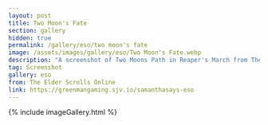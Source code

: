 ```yaml
---
layout: post
title: Two Moon's Fate
section: gallery
hidden: true
permalink: /gallery/eso/two moon's fate
image: /assets/images/gallery/eso/Two Moon's Fate.webp
description: "A screenshot of Two Moons Path in Reaper's March from The Elder Scrolls Online, taken by Samantha Says."
tag: Screenshot
gallery: eso
from: The Elder Scrolls Online
link: https://greenmangaming.sjv.io/samanthasays-eso
---
```

{% include imageGallery.html %}